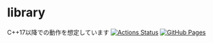 # library
C++17以降での動作を想定しています
[![Actions Status](https://github.com/c3pk1/library/workflows/verify/badge.svg)](https://github.com/c3pk1/library/actions) 
[![GitHub Pages](https://img.shields.io/static/v1?label=GitHub+Pages&message=+&color=brightgreen&logo=github)](https://c3pk1.github.io/library/)
